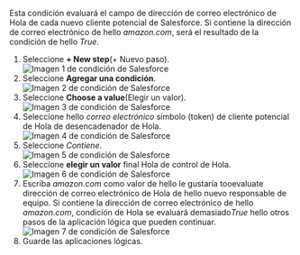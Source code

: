 Esta condición evaluará el campo de dirección de correo electrónico de Hola de cada nuevo cliente potencial de Salesforce. Si contiene la dirección de correo electrónico de hello *amazon.com*, será el resultado de la condición de hello *True*.

1. Seleccione **+ New step**(+ Nuevo paso).  
   ![Imagen 1 de condición de Salesforce](./media/connectors-create-api-salesforce/condition-1.png)   
2. Seleccione **Agregar una condición**.    
   ![Imagen 2 de condición de Salesforce](./media/connectors-create-api-salesforce/condition-2.png)  
3. Seleccione **Choose a value**(Elegir un valor).    
   ![Imagen 3 de condición de Salesforce](./media/connectors-create-api-salesforce/condition-3.png)  
4. Seleccione hello *correo electrónico* símbolo (token) de cliente potencial de Hola de desencadenador de Hola.    
   ![Imagen 4 de condición de Salesforce](./media/connectors-create-api-salesforce/condition-4.png)  
5. Seleccione *Contiene*.      
   ![Imagen 5 de condición de Salesforce](./media/connectors-create-api-salesforce/condition-5.png)  
6. Seleccione **elegir un valor** final Hola de control de Hola.     
   ![Imagen 6 de condición de Salesforce](./media/connectors-create-api-salesforce/condition-6.png)  
7. Escriba *amazon.com* como valor de hello le gustaría tooevaluate dirección de correo electrónico de Hola de hello nuevo responsable de equipo. Si contiene la dirección de correo electrónico de hello *amazon.com*, condición de Hola se evaluará demasiado*True* hello otros pasos de la aplicación lógica que pueden continuar.    
   ![Imagen 7 de condición de Salesforce](./media/connectors-create-api-salesforce/condition-7.png)  
8. Guarde las aplicaciones lógicas.  

